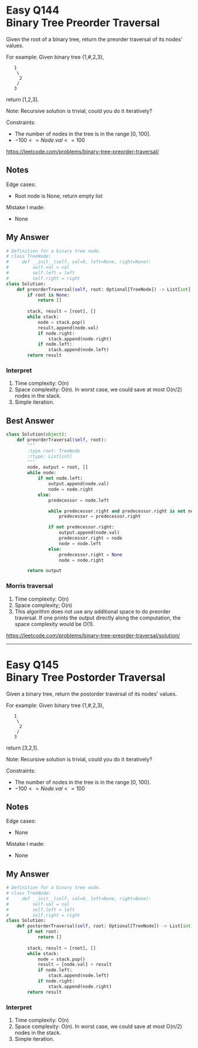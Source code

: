 # Easy Q144 <br> Binary Tree Preorder Traversal

Given the root of a binary tree, return the preorder traversal of its nodes' values.

For example:
Given binary tree {1,#,2,3},

```
   1
    \
     2
    /
   3
```

return [1,2,3].

Note: Recursive solution is trivial, could you do it iteratively?

Constraints:
* The number of nodes in the tree is in the range [0, 100].
* $-100 <= Node.val <= 100$

https://leetcode.com/problems/binary-tree-preorder-traversal/

## Notes
Edge cases:
* Root node is None, return empty list

Mistake I made:
* None

## My Answer
```Python
# Definition for a binary tree node.
# class TreeNode:
#     def __init__(self, val=0, left=None, right=None):
#         self.val = val
#         self.left = left
#         self.right = right
class Solution:
    def preorderTraversal(self, root: Optional[TreeNode]) -> List[int]:
        if root is None:
            return []
        
        stack, result = [root], []
        while stack:
            node = stack.pop()
            result.append(node.val)
            if node.right:
                stack.append(node.right)
            if node.left:
                stack.append(node.left)
        return result
```

### Interpret
1. Time complexity: O(n)
2. Space complexity: O(n). In worst case, we could save at most O(n/2) nodes in the stack.
3. Simple iteration.

## Best Answer
```Python
class Solution(object):
    def preorderTraversal(self, root):
        """
        :type root: TreeNode
        :rtype: List[int]
        """
        node, output = root, []
        while node:  
            if not node.left: 
                output.append(node.val)
                node = node.right 
            else: 
                predecessor = node.left 

                while predecessor.right and predecessor.right is not node: 
                    predecessor = predecessor.right 

                if not predecessor.right:
                    output.append(node.val)
                    predecessor.right = node  
                    node = node.left  
                else:
                    predecessor.right = None
                    node = node.right         

        return output
```
### Morris traversal
1. Time complexity: O(n)
2. Space complexity; O(n)
3. This algorithm does not use any additional space to do preorder traversal. If one prints the output directly along the computation, the space complexity would be O(1).

https://leetcode.com/problems/binary-tree-preorder-traversal/solution/

------------------------------
# Easy Q145 <br> Binary Tree Postorder Traversal

Given a binary tree, return the postorder traversal of its nodes' values.


For example:
Given binary tree {1,#,2,3},

```
   1
    \
     2
    /
   3
```

return [3,2,1].


Note: Recursive solution is trivial, could you do it iteratively?

Constraints:
* The number of nodes in the tree is in the range [0, 100].
* $-100 <= Node.val <= 100$

## Notes
Edge cases:
* None

Mistake I made:
* None

## My Answer
```Python
# Definition for a binary tree node.
# class TreeNode:
#     def __init__(self, val=0, left=None, right=None):
#         self.val = val
#         self.left = left
#         self.right = right
class Solution:
    def postorderTraversal(self, root: Optional[TreeNode]) -> List[int]:
        if not root:
            return []
        
        stack, result = [root], []
        while stack:
            node = stack.pop()
            result = [node.val] + result
            if node.left:
                stack.append(node.left)
            if node.right:
                stack.append(node.right)
        return result
```

### Interpret
1. Time complexity: O(n)
2. Space complexity: O(n). In worst case, we could save at most O(n/2) nodes in the stack.
3. Simple iteration.







